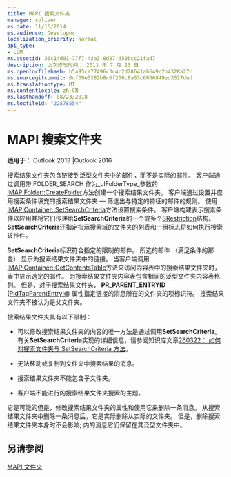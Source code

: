 ```yaml
---
title: MAPI 搜索文件夹
manager: soliver
ms.date: 11/16/2014
ms.audience: Developer
localization_priority: Normal
api_type:
- COM
ms.assetid: 36c14d91-77f7-43a3-8d87-d50bcc21fad7
description: 上次修改时间： 2011 年 7 月 23 日
ms.openlocfilehash: b5a95ca77496c3c4c2d28641ab649c2b4328a27c
ms.sourcegitcommit: 0cf39e5382b8c6f236c8a63c6036849ed3527ded
ms.translationtype: MT
ms.contentlocale: zh-CN
ms.lasthandoff: 08/23/2018
ms.locfileid: "22578554"
---
```

# <a name="mapi-search-folders"></a>MAPI 搜索文件夹

  
  
**适用于**： Outlook 2013 |Outlook 2016 
  
搜索结果文件夹包含链接到泛型文件夹中的邮件，而不是实际的邮件。 客户端通过调用带 FOLDER_SEARCH 作为_ulFolderType_参数的[IMAPIFolder::CreateFolder](imapifolder-createfolder.md)方法创建一个搜索结果文件夹。 客户端通过设置并应用搜索条件填充的搜索结果文件夹 — 筛选出与特定的特征的邮件的规则。 使用[IMAPIContainer::SetSearchCriteria](imapicontainer-setsearchcriteria.md)方法设置搜索条件。 客户端构建表示搜索条件以应用并将它们传递给**SetSearchCriteria**的一个或多个[SRestriction](srestriction.md)结构。 **SetSearchCriteria**还指定指示搜索域的文件夹的列表和一组标志将如何执行搜索该控件。 
  
 **SetSearchCriteria**标识符合指定的限制的邮件。 所选的邮件 （满足条件的那些） 显示为搜索结果文件夹中的链接。 当客户端调用[IMAPIContainer::GetContentsTable](imapicontainer-getcontentstable.md)方法来访问内容表中的搜索结果文件夹时，表中显示选定的邮件。 为搜索结果文件夹内容表包含相同的泛型文件夹内容表格列。 但是，对于搜索结果文件夹， **PR_PARENT_ENTRYID** ([PidTagParentEntryId](pidtagparententryid-canonical-property.md)) 属性指定链接的消息所在的文件夹的项标识符。 搜索结果文件夹不被认为是父文件夹。
  
搜索结果文件夹具有以下限制：
  
- 可以修改搜索结果文件夹的内容的唯一方法是通过调用**SetSearchCriteria**。 有关**SetSearchCriteria**实现的详细信息，请参阅知识库文章[260322： 如何对搜索文件夹与 SetSearchCriteria 方法](http://go.microsoft.com/fwlink/?LinkId=123603)。
    
- 无法移动或复制到文件夹中搜索结果的消息。
    
- 搜索结果文件夹不能包含子文件夹。 
    
- 客户端不能进行的搜索结果文件夹搜索的主题。
    
它是可能的但是，修改搜索结果文件夹的属性和使用它来删除一条消息。 从搜索结果文件夹中删除一条消息后，它是实际删除从实际的文件夹。 但是，删除搜索结果文件夹本身时不会影响; 内的消息它们保留在其泛型文件夹中。
  
## <a name="see-also"></a>另请参阅



[MAPI 文件夹](mapi-folders.md)

